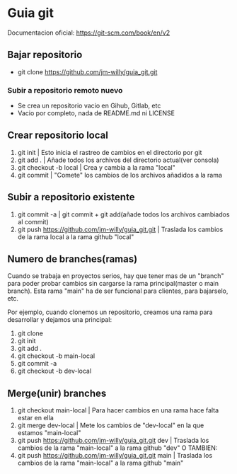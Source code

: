 # Guia git
Documentacion oficial: https://git-scm.com/book/en/v2

## Bajar repositorio
- git clone https://github.com/jm-willy/guia_git.git

### Subir a repositorio remoto nuevo
- Se crea un repositorio vacio en Gihub, Gitlab, etc
- Vacio por completo, nada de README.md ni LICENSE

## Crear repositorio local
1. git init | Esto inicia el rastreo de cambios en el directorio por git
2. git add . | Añade todos los archivos del directorio actual(ver consola)
3. git checkout -b local | Crea y cambia a la rama "local"
4. git commit  | "Comete" los cambios de los archivos añadidos a la rama

## Subir a repositorio existente
1. git commit -a | git commit + git add(añade todos los archivos cambiados al commit)
2. git push https://github.com/jm-willy/guia_git.git | Traslada los cambios de la rama local a la rama github "local"

## Numero de branches(ramas)
Cuando se trabaja en proyectos serios, hay que tener 
mas de un "branch" para poder probar cambios sin cargarse 
la rama principal(master o main branch). Esta rama "main"
ha de ser funcional para clientes, para bajarselo, etc.

Por ejemplo, cuando clonemos un repositorio, creamos
una rama para desarrollar y dejamos una principal:
1. git clone
2. git init
3. git add .
4. git checkout -b main-local
5. git commit -a
6. git checkout -b dev-local

## Merge(unir) branches
1. git checkout main-local | Para hacer cambios en una rama hace falta estar en ella
2. git merge dev-local | Mete los cambios de "dev-local" en la que estamos "main-local"
3. git push https://github.com/jm-willy/guia_git.git dev | Traslada los cambios de la rama "main-local" a la rama github "dev" O TAMBIEN:
4. git push https://github.com/jm-willy/guia_git.git main | Traslada los cambios de la rama "main-local" a la rama github "main"




